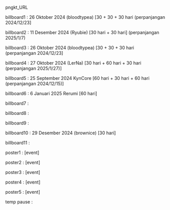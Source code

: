 pngkt_URL


billboard1 : 26 Oktober 2024 (bloodtypea) [30 + 30 + 30 hari (perpanjangan 2024/12/23]

billboard2 : 11 Desember 2024 (Ryubie) [30 hari + 30 hari] (perpanjangan 2025/1/7)

billboard3 : 26 Oktober 2024 (bloodtypea) [30 + 30 + 30 hari (perpanjangan 2024/12/23]

billboard4 : 27 Oktober 2024 (LerNa) [30 hari + 60 hari + 30 hari (perpanjangan 2025/1/27)] 

billboard5 : 25 September 2024 KynCore [60 hari + 30 hari + 60 hari (perpanjangan 2024/12/15)]

billboard6 : 6 Januari 2025 Rerumi [60 hari]

billboard7 : 

billboard8 : 

billboard9 : 

billboard10 : 29 Desember 2024 (brownice) [30 hari] 

billboard11 : 

poster1 : [event]

poster2 : [event]

poster3 : [event]

poster4 : [event]

poster5 : [event]

temp pause : 
